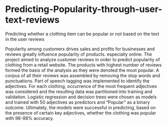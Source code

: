# Predicting-Popularity-through-user-text-reviews
Predicting whether a clothing item can be popular or not based on the text in the user reviews


Popularity among customers drives sales and profits for businesses and reviews greatly influence popularity of products. especially online. The project aimed to analyze customer reviews in order to predict popularity of clothing from a retail website. The products with highest number of reviews formed the basis of the analysis as they were denoted the most popular. A corpus of all their reviews was assembled by removing the stop words and punctuations. Part of speech tagging was implemented to identify the adjectives. For each clothing, occurrence of the most frequent adjectives was considered and the resulting data was partitioned into training and validation. Logistic regression and decision trees were chosen as models and trained with 50 adjectives as predictors and “Popular” as a binary outcome. Ultimately, the models were successful in predicting, based on the presence of certain key adjectives, whether the clothing was popular with 96-98% accuracy.
